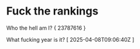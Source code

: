 # Fuck the rankings

Who the hell am I?
{ 23787616 }

What fucking year is it?
[ 2025-04-08T09:06:40Z ]
